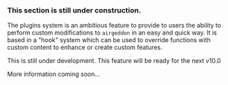### This section is still under construction.

The plugins system is an ambitious feature to provide to users the ability to perform custom modifications to `airgeddon` in an easy and quick way. It is based in a "hook" system which can be used to override functions with custom content to enhance or create custom features.

This is still under development. This feature will be ready for the next v10.0

More information coming soon...